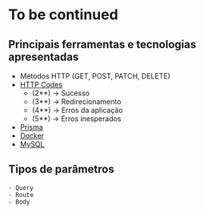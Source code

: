 # To be continued

## Principais ferramentas e tecnologias apresentadas
- Métodos HTTP (GET, POST, PATCH, DELETE)
- [HTTP Codes](https://developer.mozilla.org/en-US/docs/Web/HTTP/Status)
    - (2**) -> Sucesso
    - (3**) -> Redirecionamento
    - (4**) -> Erros da aplicação
    - (5**) -> Erros inesperados
- [Prisma](https://www.prisma.io/)
- [Docker](https://www.docker.com/)
- [MySQL](https://www.mysql.com/)


## Tipos de parâmetros
    - Query 
    - Route
    - Body

